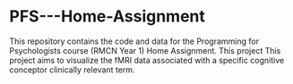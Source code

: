 # PFS---Home-Assignment
This repository contains the code and data for the Programming for Psychologists course (RMCN Year 1) Home Assignment. This project This project aims to visualize the fMRI data associated with a specific cognitive conceptor clinically relevant term.
